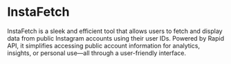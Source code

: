 # InstaFetch
InstaFetch is a sleek and efficient tool that allows users to fetch and display data from public Instagram accounts using their user IDs. Powered by Rapid API, it simplifies accessing public account information for analytics, insights, or personal use—all through a user-friendly interface.
